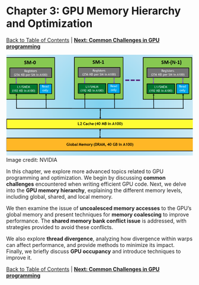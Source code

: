 # Chapter 3: GPU Memory Hierarchy and Optimization
[Back to Table of Contents](../../Readme.md) | **[Next: Common Challenges in GPU programming](2.common-challenges.md)**

![memory-hierarchy](./imgs/mem-hier.png)
Image credit: NVIDIA

In this chapter, we explore more advanced topics related to GPU programming and optimization. We begin by discussing **common challenges** encountered when writing efficient GPU code. Next, we delve into the **GPU memory hierarchy**, explaining the different memory levels, including global, shared, and local memory. 

We then examine the issue of **uncoalesced memory accesses** to the GPU’s global memory and present techniques for **memory coalescing** to improve performance. The **shared memory bank conflict issue** is addressed, with strategies provided to avoid these conflicts. 

We also explore **thread divergence**, analyzing how divergence within warps can affect performance, and provide methods to minimize its impact. Finally, we briefly discuss **GPU occupancy** and introduce techniques to improve it.



[Back to Table of Contents](../../Readme.md) | **[Next: Common Challenges in GPU programming](2.common-challenges.md)**
